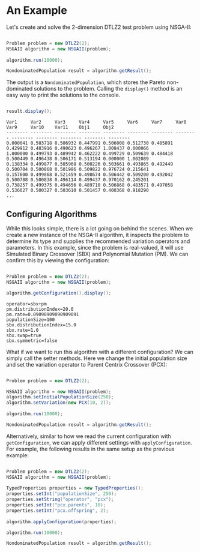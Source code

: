 # An Example

Let's create and solve the 2-dimension DTLZ2 test problem using NSGA-II:

```java

Problem problem = new DTLZ2(2);
NSGAII algorithm = new NSGAII(problem);
		
algorithm.run(10000);

NondominatedPopulation result = algorithm.getResult();
```

The output is a `NondominatedPopulation`, which stores the Pareto non-dominated solutions to the problem.  Calling the `display()`
method is an easy way to print the solutions to the console.

```java

result.display();
```

```
Var1     Var2     Var3     Var4     Var5     Var6     Var7     Var8     Var9     Var10    Var11    Obj1     Obj2     
-------- -------- -------- -------- -------- -------- -------- -------- -------- -------- -------- -------- -------- 
0.000041 0.503718 0.506932 0.447991 0.506008 0.512730 0.485891 0.429912 0.483916 0.490623 0.496267 1.008437 0.000066 
1.000000 0.499793 0.489942 0.462222 0.499729 0.509639 0.484418 0.500449 0.496438 0.506171 0.513194 0.000000 1.002089 
0.138334 0.499877 0.505968 0.500226 0.503661 0.493865 0.492449 0.500704 0.500868 0.501986 0.509822 0.976724 0.215641 
0.157600 0.499868 0.521459 0.498674 0.506442 0.509200 0.492042 0.500788 0.500838 0.496114 0.499437 0.970162 0.245201 
0.738257 0.499375 0.494656 0.489710 0.506868 0.483571 0.497058 0.536027 0.500327 0.503610 0.501457 0.400368 0.918290
...
```

## Configuring Algorithms

While this looks simple, there is a lot going on behind the scenes.  When we create a new instance of the NSGA-II algorithm, it 
inspects the problem to determine its type and supplies the recommended variation operators and parameters.  In this example,
since the problem is real-valued, it will use Simulated Binary Crossover (SBX) and Polynomial Mutation (PM).  We can confirm
this by viewing the configuration:

```java

Problem problem = new DTLZ2(2);
NSGAII algorithm = new NSGAII(problem);

algorithm.getConfiguration().display();
```

```
operator=sbx+pm
pm.distributionIndex=20.0
pm.rate=0.09090909090909091
populationSize=100
sbx.distributionIndex=15.0
sbx.rate=1.0
sbx.swap=true
sbx.symmetric=false
```

What if we want to run this algorithm with a different configuration?  We can simply call the setter methods.
Here we change the initial population size and set the variation operator to Parent Centrix Crossover (PCX):

```java

Problem problem = new DTLZ2(2);

NSGAII algorithm = new NSGAII(problem);
algorithm.setInitialPopulationSize(250);
algorithm.setVariation(new PCX(10, 2));
		
algorithm.run(10000);

NondominatedPopulation result = algorithm.getResult();
```

Alternatively, similar to how we read the current configuration with `getConfiguration`, we can apply
different settings with `applyConfiguration`.  For example, the following results in the same setup
as the previous example:

```java

Problem problem = new DTLZ2(2);
NSGAII algorithm = new NSGAII(problem);
		
TypedProperties properties = new TypedProperties();
properties.setInt("populationSize", 250);
properties.setString("operator", "pcx");
properties.setInt("pcx.parents", 10);
properties.setInt("pcx.offspring", 2);
		
algorithm.applyConfiguration(properties);

algorithm.run(10000);

NondominatedPopulation result = algorithm.getResult();
```
